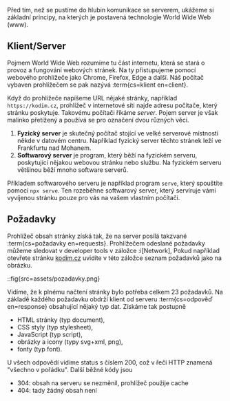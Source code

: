Před tím, než se pustíme do hlubin komunikace se serverem, ukážeme si základní principy, na kterých je postavená technologie World Wide Web (www).

## Klient/Server

Pojmem World Wide Web rozumíme tu část internetu, která se stará o provoz a fungování webových stránek. Na ty přistupujeme pomocí webového prohlížeče jako Chrome, Firefox, Edge a další. Náš počítač vybaven prohlížečem se pak nazývá :term{cs=klient en=client}.

Když do prohlížeče napíšeme URL nějaké stránky, například `https://kodim.cz`, prohlížeč v internetové síti najde adresu počítače, který stránku poskytuje. Takovému počítači říkáme _server_. Pojem server je však malinko přetížený a používá se pro označení dvou různých věcí. 

1. **Fyzický server** je skutečný počítač stojící ve velké serverové místnosti někde v datovém centru. Například fyzický server těchto stránek leží ve Frankfurtu nad Mohanem. 
1. **Softwarový server** je program, který běží na fyzickém serveru, poskytující nějakou webovou stránku nebo službu. Na fyzickém serveru většinou běží mnoho software serverů. 

Příkladem softwarového serveru je například program `serve`, který spouštíte pomocí `npx serve`. Ten rozeběhne softwarový server, který servíruje vámi vyvíjenou stránku pouze pro vás na vašem vlastním počítači. 

## Požadavky

Prohlížeč obsah stránky získá tak, že na server posílá takzvané :term{cs=požadavky en=requests}. Prohlížečem odeslané požadavky můžeme sledovat v developer tools v záložce :i[Network], Pokud například otevřete stránku [kodim.cz](https://kodim.cz) uvidíte v této záložce seznam požadavků jako na obrázku.

::fig{src=assets/pozadavky.png}

Vidíme, že k plnému načtení stránky bylo potřeba celkem 23 požadavků. Na základě každého požadavku obdrží klient od serveru :term{cs=odpověď en=response} obsahující nějaký typ dat. Získáme tak postupně 

- HTML stránky (typ document),
- CSS styly (typ stylesheet),
- JavaScript (typ script),
- obrázky a icony (typy svg+xml, png),
- fonty (typ font).

U všech odpovědí vidíme status s číslem 200, což v řeči HTTP znamená "všechno v pořádku". Další běžné kódy jsou

- 304: obsah na serveru se nezměnil, prohlížeč použije cache
- 404: tady žádný obsah není
